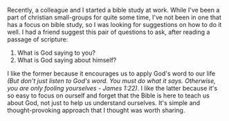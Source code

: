 <!-- 
.. link: 
.. description: 
.. tags: Christianity, Religion and Spirituality
.. date: 2014/11/18 16:57:21
.. spellcheck_exceptions: ourself
.. title: Bible studies - a simple template
.. slug: bible-studies-a-simple-template
-->

Recently, a colleague and I started a bible study at work. While I've been a part of christian small-groups for quite some time, I've not been in one that has a focus on bible study, so I was looking for suggestions on how to do it well. I had a friend suggest this pair of questions to ask, after reading a passage of scripture:

1. What is God saying to you?
2. What is God saying about himself?

I like the former because it encourages us to apply God's word to our life *(But don't just listen to God's word. You must do what it says. Otherwise, you are only fooling yourselves - James 1:22)*. I like the latter because it's so easy to focus on ourself and forget that the Bible is here to teach us about God, not just to help us understand ourselves. It's simple and thought-provoking approach that I thought was worth sharing.
